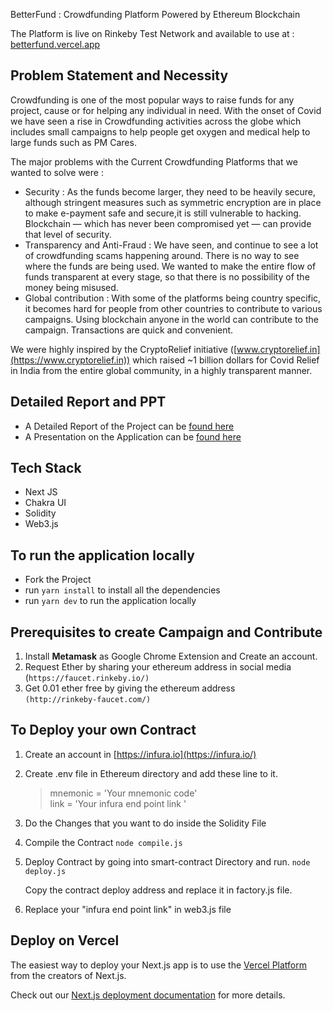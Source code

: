 BetterFund : Crowdfunding Platform Powered by Ethereum Blockchain

The Platform is live on Rinkeby Test Network and available to use at : [betterfund.vercel.app](https://betterfund.vercel.app/)

## Problem Statement and Necessity 
Crowdfunding is one of the most popular ways to raise funds for any project, cause or for helping any individual in need. With the onset of Covid we have seen a rise in Crowdfunding activities across the globe which includes small campaigns to help people get oxygen and medical help to large funds such as PM Cares.

The major problems with the Current Crowdfunding Platforms that we wanted to solve were : 
- Security : As the funds become larger, they need to be heavily secure, although stringent measures such as symmetric encryption are in place to make e-payment safe and secure,it is still vulnerable to hacking. Blockchain — which has never been compromised yet — can provide that level of security.
- Transparency and Anti-Fraud  : We have seen, and continue to see a lot of crowdfunding scams happening around. There is no way to see where the funds are being used. We wanted to make the entire flow of funds transparent at every stage, so that there is no possibility of the money being misused.
- Global contribution : With some of the platforms being country specific, it becomes hard for people from other countries to contribute to various campaigns. Using blockchain anyone in the world can contribute to the campaign. Transactions are quick and convenient.

We were highly inspired by the CryptoRelief initiative ([www.cryptorelief.in](https://www.cryptorelief.in))  which raised ~1 billion dollars for Covid Relief in India from the entire global community, in a highly transparent manner. 

## Detailed Report and PPT
- A Detailed Report of the Project can be [found here](https://docs.google.com/document/d/1_CdJ5pEimTrejDSBnq9Ze6kz2BcKJ6qtiikqWs0rglc/edit?usp=sharing)
- A Presentation on the Application can be [found here](https://docs.google.com/presentation/d/1X5CMPB_Mece3C7NI5dvB7eTKJjbn0E70NY3pjVZn5ho/edit?usp=sharing)

## Tech Stack 
- Next JS
- Chakra UI
- Solidity
- Web3.js

## To run the application locally
- Fork the Project 
- run `yarn install` to install all the dependencies
- run `yarn dev` to run the application locally

## Prerequisites to create Campaign and Contribute
1. Install **Metamask** as Google Chrome Extension and Create an account.
2.  Request Ether by sharing your ethereum address in social media <br>(`https://faucet.rinkeby.io/)`
3. Get 0.01 ether free by giving the ethereum address <br>`(http://rinkeby-faucet.com/)`

## To Deploy your own Contract 
1. Create an account in [https://infura.io](https://infura.io/)
2. Create .env file in Ethereum directory and add these line to it.
	> mnemonic = 'Your mnemonic code' <br>
	link = 'Your infura end point link '
3. Do the Changes that you want to do inside the Solidity File
4. Compile the Contract 
  `node compile.js`
5. Deploy Contract by going into smart-contract Directory and run.
	`node deploy.js`
	
   Copy the contract deploy address and replace it in factory.js file.
  
  
6. Replace your "infura end point link" in web3.js file


## Deploy on Vercel

The easiest way to deploy your Next.js app is to use the [Vercel Platform](https://vercel.com/new?utm_medium=default-template&filter=next.js&utm_source=create-next-app&utm_campaign=create-next-app-readme) from the creators of Next.js.

Check out our [Next.js deployment documentation](https://nextjs.org/docs/deployment) for more details.
